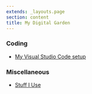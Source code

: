```yaml
---
extends: _layouts.page
section: content
title: My Digital Garden
---
```


### Coding

- [My Visual Studio Code setup](/vs-code)

### Miscellaneous

- [Stuff I Use](/uses)
